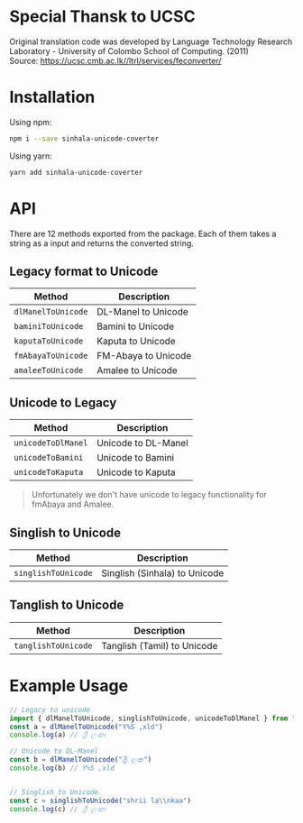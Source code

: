 # Special Thansk to UCSC 
Original translation code was developed by Language Technology Research Laboratory - University of Colombo School of Computing. (2011)  
Source:  https://ucsc.cmb.ac.lk//ltrl/services/feconverter/

# Installation 

Using npm:
```sh
npm i --save sinhala-unicode-coverter
```

Using yarn:
```sh
yarn add sinhala-unicode-coverter
```

# API

There are 12 methods exported from the package. Each of them takes a string as a input and returns the converted string.

## Legacy format to Unicode 

Method | Description
--- | ---
`dlManelToUnicode` | DL-Manel to Unicode
`baminiToUnicode` | Bamini to Unicode
`kaputaToUnicode` | Kaputa to Unicode
`fmAbayaToUnicode` | FM-Abaya to Unicode
`amaleeToUnicode` | Amalee to Unicode  

   

## Unicode to Legacy

Method | Description
--- | ---
`unicodeToDlManel` | Unicode to DL-Manel
`unicodeToBamini` | Unicode to Bamini
`unicodeToKaputa` | Unicode to Kaputa

> Unfortunately we don't have unicode to legacy functionality for fmAbaya and Amalee.


## Singlish to Unicode

Method | Description
--- | ---
`singlishToUnicode` | Singlish (Sinhala) to Unicode
   
## Tanglish to Unicode
  
Method | Description
--- | ---
`tanglishToUnicode` | Tanglish (Tamil) to Unicode


# Example Usage
```ts
// Legacy to unicode
import { dlManelToUnicode, singlishToUnicode, unicodeToDlManel } from "sinhala-unicode-coverter"
const a = dlManelToUnicode("Y%S ,xld")
console.log(a) // ශ්‍රී ලංකා 

// Unicode to DL-Manel
const b = dlManelToUnicode("ශ්‍රී ලංක")
console.log(b) // Y%S ,xld


// Singlish to Unicode
const c = singlishToUnicode("shrii la\\nkaa")
console.log(c) // ශ්‍රී ලංකා 

```



